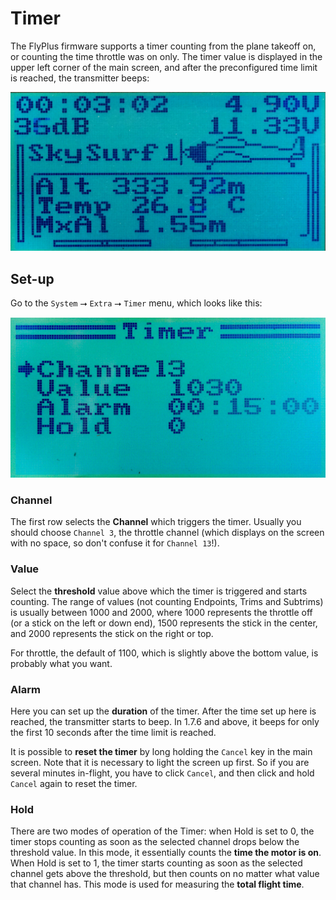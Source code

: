 # Timer #

The FlyPlus firmware supports a timer counting from the plane takeoff on,
or counting the time throttle was on only. The timer value is displayed
in the upper left corner of the main screen, and after the preconfigured
time limit is reached, the transmitter beeps:

![Main Screen](main-screen-flyplus.jpg)

## Set-up ##

Go to the `System` ⭢ `Extra` ⭢ `Timer` menu, which looks like this:

![Timer Menu](timer.jpg)


### Channel ###

The first row selects the **Channel** which triggers the timer.
Usually you should choose `Channel 3`, the throttle channel
(which displays on the screen with no space, so don't confuse it for
`Channel 13`!).


### Value ###

Select the **threshold** value above which the timer is triggered and starts
counting. The range of values (not counting
Endpoints, Trims and Subtrims) is usually between 1000 and 2000, where
1000 represents the throttle off (or a stick on the left or down end),
1500 represents the stick in the center, and 2000 represents the stick
on the right or top.

For throttle, the default of 1100, which is slightly above the bottom
value, is probably what you want.


### Alarm ###

Here you can set up the **duration** of the timer. After the time set up here
is reached, the transmitter starts to beep. In 1.7.6 and above,
it beeps for only the first 10 seconds after the time limit is reached.

It is possible to **reset the timer** by long holding the `Cancel` key
in the main screen. Note that it is necessary to light the screen up
first. So if you are several minutes in-flight, you have to click
`Cancel`, and then click and hold `Cancel` again to reset the timer.


### Hold ###

There are two modes of operation of the Timer: when Hold is set to 0,
the timer stops counting as soon as the selected channel drops below
the threshold value. In this mode, it essentially counts the **time the motor
is on**. When Hold is set to 1, the timer starts counting as soon as the
selected channel gets above the threshold, but then counts on no matter
what value that channel has. This mode is used for measuring the **total
flight time**.


